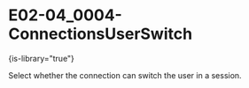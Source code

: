 # E02-04_0004-ConnectionsUserSwitch

{is-library="true"}

<snippet id="E02-04_0004-ConnectionsUserSwitch_snippet">



Select whether the connection can switch the user in a session.


</snippet>